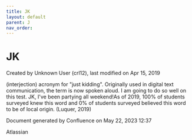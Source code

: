 ```yaml
---
title: JK
layout: default
parent: J
nav_order:
---
```


# JK

Created by  Unknown User (crl12), last modified on Apr 15, 2019

(interjection) acronym for &quot;just kidding&quot;. Originally used in digital text communication, the term is now spoken aloud. I am going to do so well on this test. JK, I've been partying all weekend!As of 2019, 100% of students surveyed knew this word and 0% of students surveyed believed this word to be of local origin. (Luquer, 2019)

Document generated by Confluence on May 22, 2023 12:37

Atlassian

